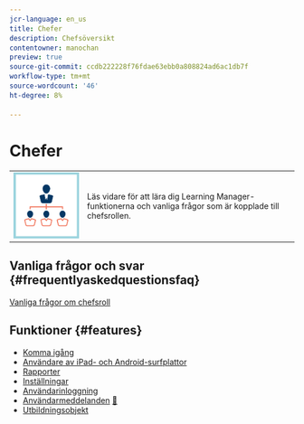 ```yaml
---
jcr-language: en_us
title: Chefer
description: Chefsöversikt
contentowner: manochan
preview: true
source-git-commit: ccdb222228f76fdae63ebb0a808824ad6ac1db7f
workflow-type: tm+mt
source-wordcount: '46'
ht-degree: 8%

---
```




# Chefer

<table> 
 <tbody>
  <tr> 
   <td><img src="assets/manager2.png"></td> 
   <td><p>Läs vidare för att lära dig Learning Manager-funktionerna och vanliga frågor som är kopplade till chefsrollen. </p></td> 
  </tr> 
 </tbody>
</table>

## Vanliga frågor och svar {#frequentlyaskedquestionsfaq}

[Vanliga frågor om chefsroll](managers/frequently-asked-questions-for-managers.md)

## Funktioner {#features}

* [Komma igång](managers/feature-summary/learning-objects.md#main-pars_header)
* [Användare av iPad- och Android-surfplattor](managers/feature-summary/ipad-android-tablet-users.md)
* [Rapporter](managers/feature-summary/reports.md)
* [Inställningar](managers/feature-summary/settings.md)
* [Användarinloggning](managers/feature-summary/user-login.md)
* [Användarmeddelanden](managers/feature-summary/user-notifications.md) [&#128279;](managers/feature-summary/settings.md)
* [Utbildningsobjekt](managers/feature-summary/learning-objects.md)
